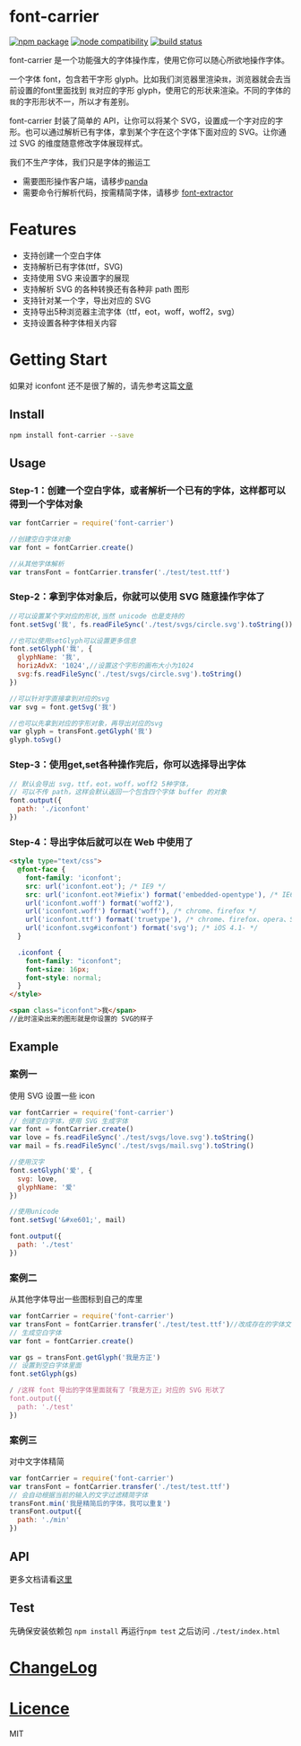 # font-carrier

<p>
<a href="https://www.npmjs.com/package/font-carrier"><img src="https://img.shields.io/npm/v/font-carrier.svg" alt="npm package"></a>
<a href="https://nodejs.org/en/about/releases/"><img src="https://img.shields.io/node/v/font-carrier.svg" alt="node compatibility"></a>
<a href="https://travis-ci.org/purplebamboo/font-carrier"><img src="https://travis-ci.org/purplebamboo/font-carrier.svg?branch=master" alt="build status"></a>
</p>

font-carrier 是一个功能强大的字体操作库，使用它你可以随心所欲地操作字体。

一个字体 font，包含若干字形 glyph。比如我们浏览器里渲染`我`，浏览器就会去当前设置的font里面找到 `我`对应的字形 glyph，使用它的形状来渲染。不同的字体的`我`的字形形状不一，所以才有差别。

font-carrier 封装了简单的 API，让你可以将某个 SVG，设置成一个字对应的字形。也可以通过解析已有字体，拿到某个字在这个字体下面对应的 SVG。让你通过 SVG 的维度随意修改字体展现样式。

我们不生产字体，我们只是字体的搬运工

- 需要图形操作客户端，请移步[panda](https://github.com/stormtea123/panda)
- 需要命令行解析代码，按需精简字体，请移步 [font-extractor](https://github.com/bung87/font-extractor)

# Features

* 支持创建一个空白字体
* 支持解析已有字体(ttf，SVG)
* 支持使用 SVG 来设置字的展现
* 支持解析 SVG 的各种转换还有各种非 path 图形
* 支持针对某一个字，导出对应的 SVG
* 支持导出5种浏览器主流字体（ttf，eot，woff，woff2，svg）
* 支持设置各种字体相关内容

# Getting Start

如果对 iconfont 还不是很了解的，请先参考这篇[文章](http://purplebamboo.github.io/2014/01/09/iconfont/)

## Install

```sh
npm install font-carrier --save
```

## Usage

### Step-1：创建一个空白字体，或者解析一个已有的字体，这样都可以得到一个字体对象

```js
var fontCarrier = require('font-carrier')

//创建空白字体对象
var font = fontCarrier.create()

//从其他字体解析
var transFont = fontCarrier.transfer('./test/test.ttf')
```

### Step-2：拿到字体对象后，你就可以使用 SVG 随意操作字体了

```js
//可以设置某个字对应的形状,当然 unicode 也是支持的
font.setSvg('我', fs.readFileSync('./test/svgs/circle.svg').toString())

//也可以使用setGlyph可以设置更多信息
font.setGlyph('我', {
  glyphName: '我',
  horizAdvX: '1024',//设置这个字形的画布大小为1024
  svg:fs.readFileSync('./test/svgs/circle.svg').toString()
})

//可以针对字直接拿到对应的svg
var svg = font.getSvg('我')

//也可以先拿到对应的字形对象，再导出对应的svg
var glyph = transFont.getGlyph('我')
glyph.toSvg()
```

### Step-3：使用get,set各种操作完后，你可以选择导出字体

```js
// 默认会导出 svg，ttf，eot，woff，woff2 5种字体，
// 可以不传 path，这样会默认返回一个包含四个字体 buffer 的对象
font.output({
  path: './iconfont'
})
```

### Step-4：导出字体后就可以在 Web 中使用了

```html
<style type="text/css">
  @font-face {
    font-family: 'iconfont';
    src: url('iconfont.eot'); /* IE9 */
    src: url('iconfont.eot?#iefix') format('embedded-opentype'), /* IE6-IE8 */
    url('iconfont.woff') format('woff2'),
    url('iconfont.woff') format('woff'), /* chrome、firefox */
    url('iconfont.ttf') format('truetype'), /* chrome、firefox、opera、Safari, Android, iOS 4.2+*/
    url('iconfont.svg#iconfont') format('svg'); /* iOS 4.1- */
  }

  .iconfont {
    font-family: "iconfont";
    font-size: 16px;
    font-style: normal;
  }
</style>

<span class="iconfont">我</span>
//此时渲染出来的图形就是你设置的 SVG的样子
```

## Example

### 案例一

使用 SVG 设置一些 icon

```js
var fontCarrier = require('font-carrier')
// 创建空白字体，使用 SVG 生成字体
var font = fontCarrier.create()
var love = fs.readFileSync('./test/svgs/love.svg').toString()
var mail = fs.readFileSync('./test/svgs/mail.svg').toString()

//使用汉字
font.setGlyph('爱', {
  svg: love,
  glyphName: '爱'
})

//使用unicode
font.setSvg('&#xe601;', mail)

font.output({
  path: './test'
})
```

### 案例二

从其他字体导出一些图标到自己的库里

```js
var fontCarrier = require('font-carrier')
var transFont = fontCarrier.transfer('./test/test.ttf')//改成存在的字体文件地址
// 生成空白字体
var font = fontCarrier.create()

var gs = transFont.getGlyph('我是方正')
// 设置到空白字体里面
font.setGlyph(gs)

/ /这样 font 导出的字体里面就有了「我是方正」对应的 SVG 形状了
font.output({
  path: './test'
})

```

### 案例三

对中文字体精简

```js
var fontCarrier = require('font-carrier')
var transFont = fontCarrier.transfer('./test/test.ttf')
// 会自动根据当前的输入的文字过滤精简字体
transFont.min('我是精简后的字体，我可以重复')
transFont.output({
  path: './min'
})
```

## API

更多文档请看[这里](./doc/api.md)

## Test

先确保安装依赖包 `npm install` 再运行`npm test` 之后访问 `./test/index.html`

# [ChangeLog](changelog.md)

# [Licence](LICENSE)

MIT
